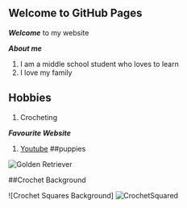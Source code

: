 ## Welcome to GitHub Pages

***Welcome*** to my website

***About me***
1. I am a middle school student who loves to learn
2. I love my family

## Hobbies

1. Crocheting

***Favourite Website***

1. [Youtube](https://youtube.com)
##puppies

![Golden Retriever](https://images.newscientist.com/wp-content/uploads/2021/06/03141753/03-june_puppies.jpg?width=800)

##Crochet Background

![Crochet Squares Background] ![CrochetSquared](https://user-images.githubusercontent.com/100480580/155850059-aeecdffd-27d2-445f-8f55-588c8a355a60.jpeg)


